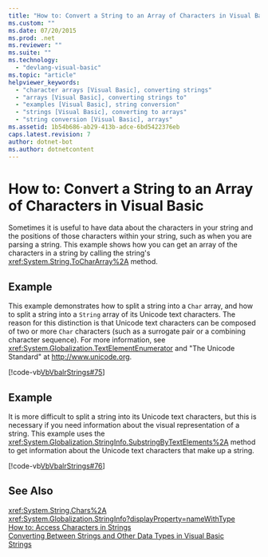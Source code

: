 ```yaml
---
title: "How to: Convert a String to an Array of Characters in Visual Basic"
ms.custom: ""
ms.date: 07/20/2015
ms.prod: .net
ms.reviewer: ""
ms.suite: ""
ms.technology: 
  - "devlang-visual-basic"
ms.topic: "article"
helpviewer_keywords: 
  - "character arrays [Visual Basic], converting strings"
  - "arrays [Visual Basic], converting strings to"
  - "examples [Visual Basic], string conversion"
  - "strings [Visual Basic], converting to arrays"
  - "string conversion [Visual Basic], arrays"
ms.assetid: 1b54b686-ab29-413b-adce-6bd5422376eb
caps.latest.revision: 7
author: dotnet-bot
ms.author: dotnetcontent
---
```

# How to: Convert a String to an Array of Characters in Visual Basic
Sometimes it is useful to have data about the characters in your string and the positions of those characters within your string, such as when you are parsing a string. This example shows how you can get an array of the characters in a string by calling the string's <xref:System.String.ToCharArray%2A> method.  
  
## Example  
 This example demonstrates how to split a string into a `Char` array, and how to split a string into a `String` array of its Unicode text characters. The reason for this distinction is that Unicode text characters can be composed of two or more `Char` characters (such as a surrogate pair or a combining character sequence). For more information, see <xref:System.Globalization.TextElementEnumerator> and "The Unicode Standard" at http://www.unicode.org.  
  
 [!code-vb[VbVbalrStrings#75](../../../../visual-basic/language-reference/functions/codesnippet/VisualBasic/how-to-convert-a-string-to-an-array-of-characters_1.vb)]  
  
## Example  
 It is more difficult to split a string into its Unicode text characters, but this is necessary if you need information about the visual representation of a string. This example uses the <xref:System.Globalization.StringInfo.SubstringByTextElements%2A> method to get information about the Unicode text characters that make up a string.  
  
 [!code-vb[VbVbalrStrings#76](../../../../visual-basic/language-reference/functions/codesnippet/VisualBasic/how-to-convert-a-string-to-an-array-of-characters_2.vb)]  
  
## See Also  
 <xref:System.String.Chars%2A>  
 <xref:System.Globalization.StringInfo?displayProperty=nameWithType>  
 [How to: Access Characters in Strings](../../../../visual-basic/programming-guide/language-features/strings/how-to-access-characters-in-strings.md)  
 [Converting Between Strings and Other Data Types in Visual Basic](../../../../visual-basic/programming-guide/language-features/strings/converting-between-strings-and-other-data-types.md)  
 [Strings](../../../../visual-basic/programming-guide/language-features/strings/index.md)
